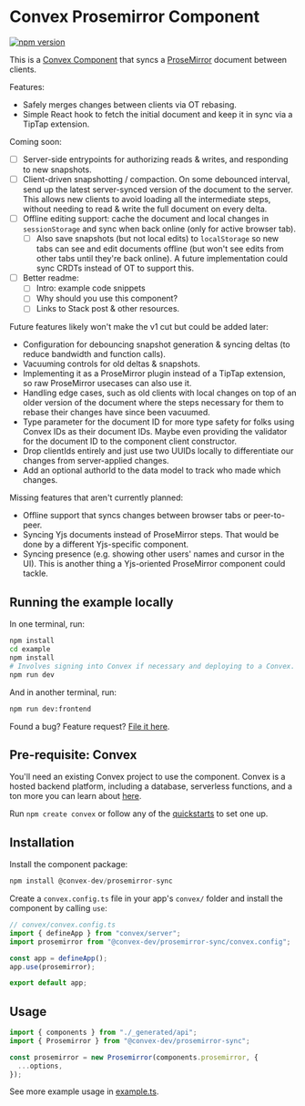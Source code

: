 # Convex Prosemirror Component

[![npm version](https://badge.fury.io/js/@convex-dev%2Fprosemirror-sync.svg)](https://badge.fury.io/js/@convex-dev%2Fprosemirror-sync)

This is a [Convex Component](https://convex.dev/components) that syncs a
[ProseMirror](https://prosemirror.net/) document between clients.

Features:

- Safely merges changes between clients via OT rebasing.
- Simple React hook to fetch the initial document and keep it in sync via a
  TipTap extension.

Coming soon:

- [ ] Server-side entrypoints for authorizing reads & writes, and responding to
      new snapshots.
- [ ] Client-driven snapshotting / compaction. On some debounced interval, send
      up the latest server-synced version of the document to the server. This
      allows new clients to avoid loading all the intermediate steps, without
      needing to read & write the full document on every delta.
- [ ] Offline editing support: cache the document and local changes in
      `sessionStorage` and sync when back online (only for active browser tab).
  - [ ] Also save snapshots (but not local edits) to `localStorage` so new tabs
        can see and edit documents offline (but won't see edits from other tabs
        until they're back online). A future implementation could sync CRDTs
        instead of OT to support this.
- [ ] Better readme:
  - [ ] Intro: example code snippets
  - [ ] Why should you use this component?
  - [ ] Links to Stack post & other resources.

Future features likely won't make the v1 cut but could be added later:

- Configuration for debouncing snapshot generation & syncing deltas (to reduce
  bandwidth and function calls).
- Vacuuming controls for old deltas & snapshots.
- Implementing it as a ProseMirror plugin instead of a TipTap extension, so raw
  ProseMirror usecases can also use it.
- Handling edge cases, such as old clients with local changes on top of an older
  version of the document where the steps necessary for them to rebase their
  changes have since been vacuumed.
- Type parameter for the document ID for more type safety for folks using Convex
  IDs as their document IDs. Maybe even providing the validator for the document
  ID to the component client constructor.
- Drop clientIds entirely and just use two UUIDs locally to differentiate our
  changes from server-applied changes.
- Add an optional authorId to the data model to track who made which changes.

Missing features that aren't currently planned:

- Offline support that syncs changes between browser tabs or peer-to-peer.
- Syncing Yjs documents instead of ProseMirror steps. That would be done by a
  different Yjs-specific component.
- Syncing presence (e.g. showing other users' names and cursor in the UI). This
  is another thing a Yjs-oriented ProseMirror component could tackle.

## Running the example locally

In one terminal, run:

```sh
npm install
cd example
npm install
# Involves signing into Convex if necessary and deploying to a Convex.
npm run dev
```

And in another terminal, run:

```sh
npm run dev:frontend
```

<!-- START: Include on https://convex.dev/components -->

Found a bug? Feature request? [File it here](https://github.com/get-convex/prosemirror-sync/issues).

## Pre-requisite: Convex

You'll need an existing Convex project to use the component.
Convex is a hosted backend platform, including a database, serverless functions,
and a ton more you can learn about [here](https://docs.convex.dev/get-started).

Run `npm create convex` or follow any of the [quickstarts](https://docs.convex.dev/home) to set one up.

## Installation

Install the component package:

```ts
npm install @convex-dev/prosemirror-sync
```

Create a `convex.config.ts` file in your app's `convex/` folder and install the component by calling `use`:

```ts
// convex/convex.config.ts
import { defineApp } from "convex/server";
import prosemirror from "@convex-dev/prosemirror-sync/convex.config";

const app = defineApp();
app.use(prosemirror);

export default app;
```

## Usage

```ts
import { components } from "./_generated/api";
import { Prosemirror } from "@convex-dev/prosemirror-sync";

const prosemirror = new Prosemirror(components.prosemirror, {
  ...options,
});
```

See more example usage in [example.ts](./example/convex/example.ts).

<!-- END: Include on https://convex.dev/components -->
